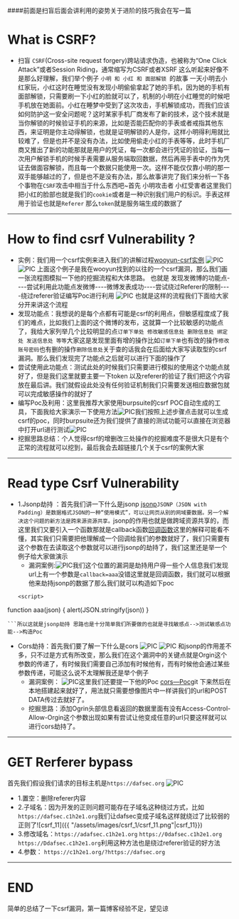 

####前面是扫盲后面会讲利用的姿势关于进阶的技巧我会在写一篇
# What is CSRF?

+	扫盲
`CSRF`(Cross-site request forgery)跨站请求伪造，也被称为“One Click Attack”或者Session Riding，通常缩写为CSRF或者XSRF
这么听起来好像不是那么好理解，我们举个例子
 `小明 和 小红 和 面部解锁 `的故事
一天小明去小红家玩，小红这时在睡觉没有发现小明偷偷拿起了她的手机，因为她的手机有面部解锁，只需要刷一下小红的脸就可以了，机制的小明在小红睡觉的时候吧手机放在她面前。小红在睡梦中受到了这次攻击，手机解锁成功，而我们应该如何防护这一安全问题呢？这时某家手机厂商发布了新的技术，这个技术就是当你解锁的时候验证手机的来源，比如是否能匹配你的手表或者戒指其他东西，来证明是你主动得解锁，也就是证明解锁的人是你，这样小明得利用就比较难了，但是也并不是没有办法，比如使用偷走小红的手表等等，此时手机厂商又推出了新的功能那就是用户的凭证，每一次都会进行凭证的验证，当每一次用户解锁手机的时候手表需要从服务端取回数据，然后再用手表中的作为凭证去做面容解锁，而且每一个数据只能使用一次。这样不能仅仅靠小明的那一双手能够越过的了，但是也不是没有办法，那么故事讲完了我们来分析一下各个事物在`CSRF`攻击中相当于什么东西吧~首先
小明攻击者 小红受害者这里我们把小红的脸部也就是我们的`cookie`或者是一种识别我们用户的标识。手表这样用于验证也就是`Referer` 那么`token`就是服务端生成的数据了
---

# How to find csrf Vulnerability ?
+	实例：我们用一个csrf实例来进入我们的讲解过程[wooyun-csrf实例](http://www.anquan.us/static/bugs/wooyun-2015-0164067.html)
![PIC](http://c1h2e1.oss-cn-qingdao.aliyuncs.com/image/csrf_1.png)
![PIC](http://c1h2e1.oss-cn-qingdao.aliyuncs.com/image/csrf_2.png)
上面这个例子是我在wooyun找到的以往的一个csrf漏洞，那么我们画一张流程图模拟一下他的挖掘流程和大体思路。
也就是  发现发微博的功能点----尝试利用此功能点发微博----微博发表成功----尝试绕过Referer的限制----绕过referer验证编写Poc进行利用
![PIC](http://c1h2e1.oss-cn-qingdao.aliyuncs.com/image/csrf_3.png)
也就是这样的流程我们下面给大家分开来讲这个流程
+	发现功能点：我想说的是每个点都有可能是csrf的利用点，但敏感程度成了我们的难点，比如我们上面的这个微博的发布，这就算一个比较敏感的功能点了，我给大家列举几个比较明显的点`订单下单处 修改敏感信息处 删除信息处 绑定处 发送信息处 等等`大家这是发现里面有增的操作比如`订单下单`也有改的操作`修改账号密码`也有删的操作`删除信息处`关于查的话我会在后面给大家写读取型的csrf漏洞。那么我们发现完了功能点之后就可以进行下面的操作了
+	尝试使用此功能点：测试此处的时候我们只需要进行模拟的使用这个功能点就好了，但是我们这里就要主要一下token 以及referer的验证了我们把这个内容放在最后讲。我们就假设此处没有任何验证机制我们只需要发送相应数据包就可以完成敏感操作的就好了
+	编写Poc及利用：这里我推荐大家使用burpsuite的csrf POC自动生成的工具，下面我给大家演示一下使用方法![PIC](http://c1h2e1.oss-cn-qingdao.aliyuncs.com/image/csrf_4.png)我们按照上述步骤点击就可以生成csrf的poc，同时burpsuite还为我们提供了直接的测试功能可以直接在浏览器中打开url进行测试![PIC](http://c1h2e1.oss-cn-qingdao.aliyuncs.com/image/csrf_5.png)
+	挖掘思路总结：个人觉得csrf的增删改三处操作的挖掘难度不是很大只是有个正常的流程就可以挖到，最后我会去超链接几个关于csrf的案例大家

---

# Read type Csrf Vulnerability
+	1.Jsonp劫持 ：首先我们讲一下什么是jsonp [jsonp](https://zh.wikipedia.org/wiki/JSONP)`JSONP（JSON with Padding）是数据格式JSON的一种“使用模式”，可以让网页从别的网域要数据。另一个解决这个问题的新方法是跨来源资源共享。`jsonp的作用也就是做跨域资源共享的，而这里我们又要引入一个函数那就是callback函数[回调函数](https://zh.wikipedia.org/wiki/%E5%9B%9E%E8%B0%83%E5%87%BD%E6%95%B0)这里的解释可能看不懂，其实我们只需要把他理解成一个回调给我们的参数就好了，我们只需要有这个参数在去读取这个参数就可以进行jsonp的劫持了，我们这里还是举一个例子给大家做演示
	+	漏洞案例:![PIC](http://c1h2e1.oss-cn-qingdao.aliyuncs.com/image/csrf_6.png)我们这个位置的漏洞是劫持用户得一些个人信息我们发现url上有一个参数是`callback=aaa`没错这里就是回调函数，我们就可以根据他来劫持jsonp的数据了那么我们就可以构造如下poc
	```
	<script>
function aaa(json)
{
	alert(JSON.stringify(json))
}
</script>
<script src="https://vip.xxxxx.com/ajax/list/memberPonits.do?callback=aaa
"></script>
	```所以这就是jsonp劫持 思路也是十分简单我们所要做的也就是寻找敏感点-->测试敏感点功能-->构造Poc
+	Cors劫持：首先我们要了解一下什么是cors
![PIC](http://c1h2e1.oss-cn-qingdao.aliyuncs.com/image/csrf_7.png)
![PIC](http://c1h2e1.oss-cn-qingdao.aliyuncs.com/image/csrf_8.png)
  和jsonp的作用差不多，只不过是方式有所改变，那么我们在这个漏洞中的关键点就是Orgin这个参数的传递了，有时候我们需要自己添加有时候他有，而有时候他会通过某些参数传递，可能这么说不太理解我还是举个例子
	+	漏洞案例：
  ![PIC](http://c1h2e1.oss-cn-qingdao.aliyuncs.com/image/csrf_9.png)这里我们还要提一下他的Poc [cors—Poc](https://github.com/nccgroup/CrossSiteContentHijacking)git 下来然后在本地搭建起来就好了，用法就只需要想像图片中一样讲我们的url和POST DATA传过去就好了。
	+	挖掘思路：添加Ogrin头部信息看返回的数据里面有没有Access-Control-Allow-Orgin这个参数出现如果有尝试让他变成任意的url只要这样就可以进行cors劫持了。

---

# GET Rerferer bypass
首先我们假设我们请求的目标主机是`https://dafsec.org`
![PIC](http://c1h2e1.oss-cn-qingdao.aliyuncs.com/image/csrf_10.png)
+	1.置空：删除referer内容
+	2.子域名：因为开发的正则问题可能存在子域名这种绕过方式，比如`https://dafsec.c1h2e1.org`我们让dafsec变成子域名这样就绕过了比较弱的正则了![csrf_11]({{ "/assets/images/csrf_1/csrf_11.png"|csrf_11}})
+	3.修改域名：`https://adafsec.c1h2e1.org`  `https://0dafsec.c1h2e1.org` `https://Ddafsec.c1h2e1.org`利用这种方法也是绕过referer验证的好方法
+	4.参数： `https://c1h2e1.org/?https://dafsec.org`

---
# END
简单的总结了一下csrf漏洞，第一篇博客经验不足，望见谅
